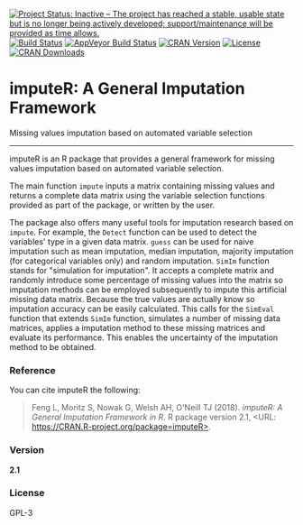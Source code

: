 [![Project Status: Inactive – The project has reached a stable, usable state but is no longer being actively developed; support/maintenance will be provided as time allows.](https://www.repostatus.org/badges/latest/inactive.svg)](https://www.repostatus.org/#inactive)
[![Build Status](https://travis-ci.org/SteffenMoritz/imputeR.svg?branch=master)](https://travis-ci.org/SteffenMoritz/imputeR)
[![AppVeyor Build Status](https://ci.appveyor.com/api/projects/status/github/steffenmoritz/imputeR?branch=master&svg=true)](https://ci.appveyor.com/project/steffenmoritz/imputeR)
[![CRAN Version](http://www.r-pkg.org/badges/version/imputeR)](https://cran.r-project.org/package=imputeR)
[![License](https://img.shields.io/badge/License-GPL--3-blue.svg
)](https://github.com/SteffenMoritz/imputeR/blob/master/LICENSE.txt)
[![CRAN Downloads](http://cranlogs.r-pkg.org/badges/imputeR)](https://cran.r-project.org/package=imputeR)
<!-- [![codecov](https://codecov.io/gh/SteffenMoritz/imputeR/branch/master/graph/badge.svg)](https://codecov.io/gh/SteffenMoritz/imputeR) -->

# imputeR: A General Imputation Framework
Missing values imputation based on automated variable selection

-----

imputeR is an R package that provides a general framework for missing values imputation based on automated variable selection. 

The main function `impute` inputs a matrix containing missing values and returns a complete data matrix using the variable selection functions provided as part of the package, or written by the user. 

The package also offers many useful tools for imputation research based on `impute`. For example, the `Detect` function can be used to detect the variables' type in a given data matrix. `guess` can be used for naive imputation such as mean imputation, median imputation, majority imputation (for categorical variables only) and random imputation. `SimIm` function stands for "simulation for imputation". It accepts a complete matrix and randomly introduce some percentage of missing values into the matrix so imputation methods can be employed subsequently to impute this artificial missing data matrix. Because the true values are actually know so imputation accuracy can be easily calculated. This calls for the `SimEval` function that extends `SimIm` function, simulates a number of missing data matrices, applies a imputation method to these missing matrices and evaluate its performance. This enables the uncertainty of the imputation method to be obtained. 

### Reference
You can cite imputeR the following: 

  > Feng L, Moritz S, Nowak G, Welsh AH, O'Neill TJ (2018). _imputeR: A
General Imputation Framework in R_. R package version 2.1, <URL:
https://CRAN.R-project.org/package=imputeR>.


### Version
**2.1**

### License
GPL-3
